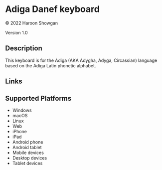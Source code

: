 Adiga Danef keyboard
==============

© 2022 Haroon Showgan

Version 1.0

Description
-----------

This keyboard is for the Adiga (AKA Adygha, Adyga, Circassian) language based on the Adiga Latin phonetic alphabet.

Links
-----

Supported Platforms
-------------------
 * Windows
 * macOS
 * Linux
 * Web
 * iPhone
 * iPad
 * Android phone
 * Android tablet
 * Mobile devices
 * Desktop devices
 * Tablet devices
